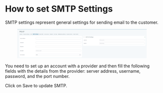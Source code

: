 # How to set SMTP Settings

SMTP settings represent general settings for sending email to the customer.&#x20;

<figure><img src="../.gitbook/assets/image (5) (1).png" alt=""><figcaption></figcaption></figure>

You need to set up an account with a provider and then fill the following fields with the details from the provider: server address, username, password, and the port number.

&#x20;Click on Save to update SMTP.
